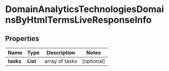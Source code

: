 # DomainAnalyticsTechnologiesDomainsByHtmlTermsLiveResponseInfo


## Properties

| Name | Type | Description | Notes |
|------------ | ------------- | ------------- | -------------|
**tasks** | **List<DomainAnalyticsTechnologiesDomainsByHtmlTermsLiveTaskInfo>** | array of tasks |[optional]|